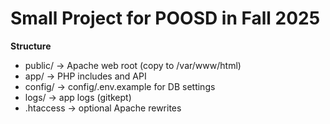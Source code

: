 # Small Project for POOSD in Fall 2025

**Structure**
- public/        → Apache web root (copy to /var/www/html)
- app/           → PHP includes and API
- config/        → config/.env.example for DB settings
- logs/          → app logs (gitkept)
- .htaccess      → optional Apache rewrites


